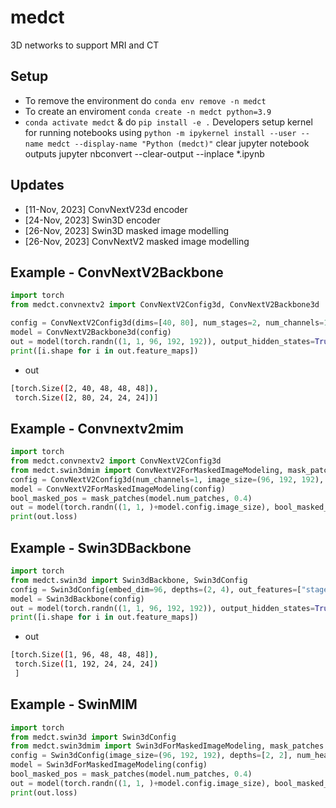 # medct
3D networks to support MRI and CT 


## Setup 
- To remove the environment do `conda env remove -n medct`
- To create an enviroment `conda create -n medct python=3.9`
- `conda activate medct` & do `pip install -e .`
Developers setup kernel for running notebooks using `python -m ipykernel install --user --name medct --display-name "Python (medct)"`
clear jupyter notebook outputs jupyter nbconvert --clear-output --inplace *.ipynb


## Updates 
- [11-Nov, 2023] ConvNextV23d encoder
- [24-Nov, 2023] Swin3D encoder 
- [26-Nov, 2023] Swin3D masked image modelling
- [26-Nov, 2023] ConvNextV2 masked image modelling


## Example - ConvNextV2Backbone
```python
import torch 
from medct.convnextv2 import ConvNextV2Config3d, ConvNextV2Backbone3d

config = ConvNextV2Config3d(dims=[40, 80], num_stages=2, num_channels=1, image_size=(96, 192, 192), depths=[3, 3])
model = ConvNextV2Backbone3d(config)
out = model(torch.randn((1, 1, 96, 192, 192)), output_hidden_states=True)
print([i.shape for i in out.feature_maps])
```
- out
```bash
[torch.Size([2, 40, 48, 48, 48]), 
 torch.Size([2, 80, 24, 24, 24])]
```

## Example - Convnextv2mim
```python
import torch 
from medct.convnextv2 import ConvNextV2Config3d
from medct.swin3dmim import ConvNextV2ForMaskedImageModeling, mask_patches
config = ConvNextV2Config3d(num_channels=1, image_size=(96, 192, 192), patch_size=(8, 16, 16), hidden_sizes=[40, 80], depths=[2, 2])
model = ConvNextV2ForMaskedImageModeling(config)
bool_masked_pos = mask_patches(model.num_patches, 0.4)
out = model(torch.randn((1, 1, )+model.config.image_size), bool_masked_pos=bool_masked_pos)
print(out.loss)
```

## Example - Swin3DBackbone
```python
import torch 
from medct.swin3d import Swin3dBackbone, Swin3dConfig
config = Swin3dConfig(embed_dim=96, depths=(2, 4), out_features=["stage1", "stage2"])
model = Swin3dBackbone(config)
out = model(torch.randn((1, 1, 96, 192, 192)), output_hidden_states=True)
print([i.shape for i in out.feature_maps])
```
- out
```bash
[torch.Size([1, 96, 48, 48, 48]),
 torch.Size([1, 192, 24, 24, 24])
 ]
```

## Example - SwinMIM
```python
import torch 
from medct.swin3d import Swin3dConfig
from medct.swin3dmim import Swin3dForMaskedImageModeling, mask_patches
config = Swin3dConfig(image_size=(96, 192, 192), depths=[2, 2], num_heads=[3, 6], patch_size=(8, 16, 16), encoder_stride=(16, 32, 32))
model = Swin3dForMaskedImageModeling(config)
bool_masked_pos = mask_patches(model.num_patches, 0.4)
out = model(torch.randn((1, 1, )+model.config.image_size), bool_masked_pos=bool_masked_pos)
print(out.loss)
```
